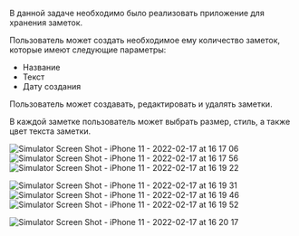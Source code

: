 В данной задаче необходимо было реализовать приложение для хранения заметок.

Пользователь может создать необходимое ему количество заметок, которые имеют следующие параметры:

- Название
- Текст
- Дату создания

Пользователь может создавать, редактировать и удалять заметки.

В каждой заметке пользователь может выбрать размер, стиль, а также цвет текста заметки.

![Simulator Screen Shot - iPhone 11 - 2022-02-17 at 16 17 06](https://user-images.githubusercontent.com/82838416/154492873-758d99d7-49e4-46b8-a5c1-8014b8d27385.png) ![Simulator Screen Shot - iPhone 11 - 2022-02-17 at 16 17 56](https://user-images.githubusercontent.com/82838416/154492884-6f2257f5-6e16-4488-9e6c-5ced5ce35f68.png) ![Simulator Screen Shot - iPhone 11 - 2022-02-17 at 16 19 22](https://user-images.githubusercontent.com/82838416/154492911-f01deb1d-4c61-47cf-ae78-1aa13be77738.png)

![Simulator Screen Shot - iPhone 11 - 2022-02-17 at 16 19 31](https://user-images.githubusercontent.com/82838416/154492999-219583ce-0cf0-417b-971f-5816ccee9359.png) ![Simulator Screen Shot - iPhone 11 - 2022-02-17 at 16 19 46](https://user-images.githubusercontent.com/82838416/154493055-5e552866-d2ef-498c-ac60-437a315ea375.png) ![Simulator Screen Shot - iPhone 11 - 2022-02-17 at 16 19 52](https://user-images.githubusercontent.com/82838416/154493079-2bcdcbcd-3c3f-4e8a-8e86-5f6dc1cb58d2.png)

![Simulator Screen Shot - iPhone 11 - 2022-02-17 at 16 20 17](https://user-images.githubusercontent.com/82838416/154493124-b9e191b1-2f6d-47c6-a586-6bc1e7254aaa.png)




